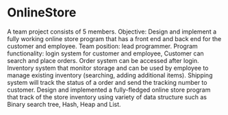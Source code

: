 # OnlineStore
A team project consists of 5 members. Objective: Design and implement a fully working online store program that has a front end and back end for the customer and employee.
Team position: lead programmer. Program functionality: login system for customer and employee, Customer can search and place orders. Order system can be accessed after login. Inventory system that monitor storage and can be used by employee to manage existing inventory (searching, adding additional items). Shipping system will track the status of a order and send the tracking number to customer.
Design and implemented a fully-fledged online store program that track of the store inventory using variety of data structure such as Binary search tree, Hash, Heap and List.
